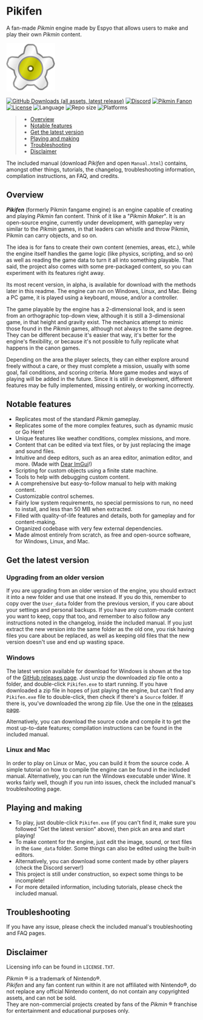 Pikifen
====

A fan-made _Pikmin_ engine made by Espyo that allows users to make and play their own _Pikmin_ content.

![Pikifen's logo](Game_data/Graphics/Icon.png)

[![GitHub Downloads (all assets, latest release)](
    https://img.shields.io/github/downloads-pre/Espyo/Pikifen/latest/total?style=plastic&logo=github&label=Latest%20version%20downloads
)](
    https://github.com/Espyo/Pikifen/releases
)
[![Discord](
    https://img.shields.io/discord/459094367425134593?style=plastic&logo=discord&label=Discord&color=green
)](
    https://discord.gg/qbhz4u3
)
[![Pikmin Fanon](
    https://img.shields.io/badge/Pikmin%20Fanon%20page-green?style=plastic
)](
    https://www.pikminfanon.com/wiki/Pikifen
)  
[![License](
    https://img.shields.io/badge/License-MIT-lightgray?style=plastic
)](
    #disclaimer
)
![Language](
    https://img.shields.io/badge/Language-C%2B%2B-lightgray?style=plastic
)
![Repo size](
    https://img.shields.io/github/repo-size/Espyo/Pikifen?style=plastic&label=Repo%20size&color=lightgray
)
![Platforms](
    https://img.shields.io/badge/Platforms-Windows%2C%20Linux%2C%20MacOS-lightgray?style=plastic
)

> * [Overview](#overview)
> * [Notable features](#notable-features)
> * [Get the latest version](#get-the-latest-version)
> * [Playing and making](#playing-and-making)
> * [Troubleshooting](#troubleshooting)
> * [Disclaimer](#disclaimer)

The included manual (download _Pikifen_ and open `Manual.html`) contains, amongst other things, tutorials, the changelog, troubleshooting information, compilation instructions, an FAQ, and credits.

## Overview

**_Pikifen_** (formerly Pikmin fangame engine) is an engine capable of creating and playing _Pikmin_ fan content. Think of it like a "_Pikmin Maker_". It is an open-source engine, currently under development, with gameplay very similar to the _Pikmin_ games, in that leaders can whistle and throw Pikmin, Pikmin can carry objects, and so on.

The idea is for fans to create their own content (enemies, areas, etc.), while the engine itself handles the game logic (like physics, scripting, and so on) as well as reading the game data to turn it all into something playable. That said, the project also comes with some pre-packaged content, so you can experiment with its features right away.

Its most recent version, in alpha, is available for download with the methods later in this readme. The engine can run on Windows, Linux, and Mac. Being a PC game, it is played using a keyboard, mouse, and/or a controller.
    
The game playable by the engine has a 2-dimensional look, and is seen from an orthographic top-down view, although it is still a 3-dimensional game, in that height and gravity exist. The mechanics attempt to mimic those found in the _Pikmin_ games, although not always to the same degree. They can be different because it's easier that way, it's better for the engine's flexibility, or because it's not possible to fully replicate what happens in the canon games.
    
Depending on the area the player selects, they can either explore around freely without a care, or they must complete a mission, usually with some goal, fail conditions, and scoring criteria. More game modes and ways of playing will be added in the future. Since it is still in development, different features may be fully implemented, missing entirely, or working incorrectly.

## Notable features

* Replicates most of the standard _Pikmin_ gameplay.
* Replicates some of the more complex features, such as dynamic music or Go Here!
* Unique features like weather conditions, complex missions, and more.
* Content that can be edited via text files, or by just replacing the image and sound files.
* Intuitive and deep editors, such as an area editor, animation editor, and more. (Made with [Dear ImGui](https://github.com/ocornut/imgui)!)
* Scripting for custom objects using a finite state machine.
* Tools to help with debugging custom content.
* A comprehensive but easy-to-follow manual to help with making content.
* Customizable control schemes.
* Fairly low system requirements, no special permissions to run, no need to install, and less than 50 MB when extracted.
* Filled with quality-of-life features and details, both for gameplay and for content-making.
* Organized codebase with very few external dependencies.
* Made almost entirely from scratch, as free and open-source software, for Windows, Linux, and Mac.

## Get the latest version

### Upgrading from an older version

If you are upgrading from an older version of the engine, you should extract it into a new folder and use that one instead. If you do this, remember to copy over the `User_data` folder from the previous version, if you care about your settings and personal backups. If you have any custom-made content you want to keep, copy that too, and remember to also follow any instructions noted in the changelog, inside the included manual.
If you just extract the new version into the same folder as the old one, you risk having files you care about be replaced, as well as keeping old files that the new version doesn't use and end up wasting space.

### Windows
The latest version available for download for Windows is shown at the top of the [GitHub releases page](https://github.com/Espyo/Pikifen/releases). Just unzip the downloaded zip file onto a folder, and double-click `Pikifen.exe` to start running. If you have downloaded a zip file in hopes of just playing the engine, but can't find any `Pikifen.exe` file to double-click, then check if there's a `Source` folder. If there is, you've downloaded the wrong zip file. Use the one in the [releases page](https://github.com/Espyo/Pikifen/releases).

Alternatively, you can download the source code and compile it to get the most up-to-date features; compilation instructions can be found in the included manual.
        
### Linux and Mac
In order to play on Linux or Mac, you can build it from the source code. A simple tutorial on how to compile the engine can be found in the included manual.
Alternatively, you can run the Windows executable under Wine. It works fairly well, though if you run into issues, check the included manual's troubleshooting page.

## Playing and making

* To play, just double-click `Pikifen.exe` (if you can't find it, make sure you followed "Get the latest version" above), then pick an area and start playing!
* To make content for the engine, just edit the image, sound, or text files in the `Game_data` folder. Some things can also be edited using the built-in editors.
* Alternatively, you can download some content made by other players (check the Discord server!)
* This project is still under construction, so expect some things to be incomplete!
* For more detailed information, including tutorials, please check the included manual.

## Troubleshooting

If you have any issue, please check the included manual's troubleshooting and FAQ pages.

## Disclaimer

Licensing info can be found in `LICENSE.TXT`.
    
_Pikmin_ ® is a trademark of Nintendo®.  
_Pikifen_ and any fan content run within it are not affiliated with Nintendo®, do not replace any official Nintendo content, do not contain any copyrighted assets, and can not be sold.  
They are non-commercial projects created by fans of the _Pikmin_ ® franchise for entertainment and educational purposes only.
